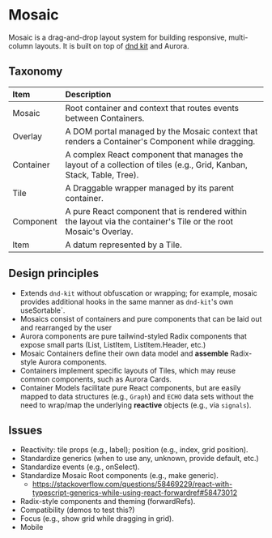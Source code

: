 # Mosaic

Mosaic is a drag-and-drop layout system for building responsive, multi-column layouts. 
It is built on top of [dnd kit](https://dndkit.com/) and Aurora.


## Taxonomy

| Item      | Description                                                                                                          |
|:----------|:---------------------------------------------------------------------------------------------------------------------|
| Mosaic    | Root container and context that routes events between Containers.                                                    |
| Overlay   | A DOM portal managed by the Mosaic context that renders a Container's Component while dragging.                      |
| Container | A complex React component that manages the layout of a collection of tiles (e.g., Grid, Kanban, Stack, Table, Tree). |
| Tile      | A Draggable wrapper managed by its parent container.                                                                 |
| Component | A pure React component that is rendered within the layout via the container's Tile or the root Mosaic's Overlay.     |
| Item      | A datum represented by a Tile.                                                                                       |


## Design principles

- Extends `dnd-kit` without obfuscation or wrapping;
  for example, mosaic provides additional hooks in the same manner as `dnd-kit`'s own useSortable`.
- Mosaics consist of containers and pure components that can be laid out and rearranged by the user
- Aurora components are pure tailwind-styled Radix components that expose small parts (List, ListItem, ListItem.Header, etc.)
- Mosaic Containers define their own data model and __assemble__ Radix-style Aurora components.
- Containers implement specific layouts of Tiles, which may reuse common components, such as Aurora Cards.
- Container Models facilitate pure React components, but are easily mapped to data structures (e.g., `Graph`)
  and `ECHO` data sets without the need to wrap/map the underlying __reactive__ objects (e.g., via `signals`).


## Issues

- Reactivity: tile props (e.g., label); position (e.g., index, grid position).
- Standardize generics (when to use any, unknown, provide default, etc.)
- Standardize events (e.g., onSelect).
- Standardize Mosaic Root components (e.g., make generic).
  - https://stackoverflow.com/questions/58469229/react-with-typescript-generics-while-using-react-forwardref#58473012
- Radix-style components and theming (forwardRefs).
- Compatibility (demos to test this?)
- Focus (e.g., show grid while dragging in grid).
- Mobile
